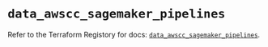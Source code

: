 # `data_awscc_sagemaker_pipelines`

Refer to the Terraform Registory for docs: [`data_awscc_sagemaker_pipelines`](https://registry.terraform.io/providers/hashicorp/awscc/0.70.0/docs/data-sources/sagemaker_pipelines).
